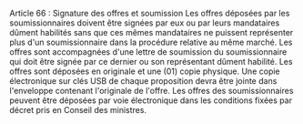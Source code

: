 Article 66 : Signature des offres et soumission
Les offres déposées par les soumissionnaires doivent être signées par
eux ou par leurs mandataires dûment habilités sans que ces mêmes
mandataires ne puissent représenter plus d'un soumissionnaire dans la
procédure relative au même marché.
Les offres sont accompagnées d'une lettre de soumission du
soumissionnaire qui doit être signée par ce dernier ou son représentant
dûment habilité.
Les offres sont déposées en originale et une (01) copie physique. Une
copie électronique sur clés USB de chaque proposition devra être jointe
dans l'enveloppe contenant l'originale de l'offre.
Les offres des soumissionnaires peuvent être déposées par voie
électronique dans les conditions fixées par décret pris en Conseil des
ministres.
